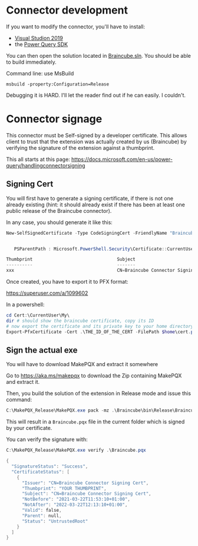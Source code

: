 
# Connector development

If you want to modify the connector, you'll have to install:
- [Visual Studion 2019](https://visualstudio.microsoft.com/fr/downloads/)
- the [Power Query SDK](https://docs.microsoft.com/en-us/power-query/installingsdk)

You can then open the solution located in [Braincube.sln](Braincube.sln). You should be able to build immediately.

Command line: use MsBuild

```
msbuild -property:Configuration=Release
```

Debugging it is HARD. I'll let the reader find out if he can easily. I couldn't.

# Connector signage

This connector must be Self-signed by a developer certificate. This allows client to trust that the extension was actually created by us (Braincube) by verifying the signature of the extension against a thumbprint.

This all starts at this page: https://docs.microsoft.com/en-us/power-query/handlingconnectorsigning

## Signing Cert 

You will first have to generate a signing certificate, if there is not one already existing (hint: it should already exist if there has been at least one public release of the Braincube connector).

In any case, you should generate it like this:

```powershell
New-SelfSignedCertificate -Type CodeSigningCert -FriendlyName "BraincubeSigning" -CertStoreLocation Cert:\CurrentUser\My -Subject "Braincube Connector Signing Cert"


   PSParentPath : Microsoft.PowerShell.Security\Certificate::CurrentUser\My

Thumbprint                                Subject
----------                                -------
xxx                                       CN=Braincube Connector Signing Cert

```

Once created, you have to export it to PFX format:

https://superuser.com/a/1099602

In a powershell:

```powershell
cd Cert:\CurrentUser\My\
dir # should show the braincube certificate, copy its ID
# now export the certificate and its private key to your home directory:
Export-PfxCertificate -Cert .\THE_ID_OF_THE_CERT -FilePath $home\cert.pfx -Password (ConvertTo-SecureString -String 'A_STRONG_PASSWORD' -AsPlainText -Force)
```


## Sign the actual exe

You will have to download MakePQX and extract it somewhere

Go to https://aka.ms/makepqx to download the Zip containing MakePQX and extract it.

Then, you build the solution of the extension in Release mode and issue this command:

```powershell
C:\MakePQX_Release\MakePQX.exe pack -mz .\Braincube\bin\Release\Braincube.mez -c $home\cert.pfx -p 'THE_PREVIOUS_STRONG_PASSWORD' -t Braincube.pqx
```

This will result in a `Braincube.pqx` file in the current folder which is signed by your certificate.

You can verify the signature with:

```powershell
C:\MakePQX_Release\MakePQX.exe verify .\Braincube.pqx

{
  "SignatureStatus": "Success",
  "CertificateStatus": [
    {
      "Issuer": "CN=Braincube Connector Signing Cert",
      "Thumbprint": "YOUR THUMBPRINT",
      "Subject": "CN=Braincube Connector Signing Cert",
      "NotBefore": "2021-03-22T11:53:10+01:00",
      "NotAfter": "2022-03-22T12:13:10+01:00",
      "Valid": false,
      "Parent": null,
      "Status": "UntrustedRoot"
    }
  ]
}
```

